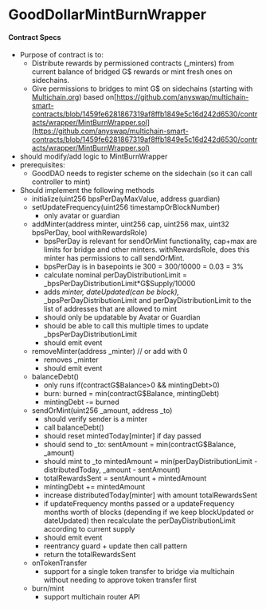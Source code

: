# GoodDollarMintBurnWrapper

#### **Contract Specs**

* Purpose of contract is to:
  * Distribute rewards by permissioned contracts (\_minters) from current balance of bridged G$ rewards or mint fresh ones on sidechains.
  * Give permissions to bridges to mint G$ on sidechains (starting with [Multichain.org](http://multichain.org/)) based on[https://github.com/anyswap/multichain-smart-contracts/blob/1459fe6281867319af8ffb1849e5c16d242d6530/contracts/wrapper/MintBurnWrapper.sol](https://github.com/anyswap/multichain-smart-contracts/blob/1459fe6281867319af8ffb1849e5c16d242d6530/contracts/wrapper/MintBurnWrapper.sol)
* should modify/add logic to MintBurnWrapper
* prerequisites:
  * GoodDAO needs to register scheme on the sidechain (so it can call controller to mint)
* Should implement the following methods
  * initialize(uint256 bpsPerDayMaxValue, address guardian)
  * setUpdateFrequency(uint256 timestampOrBlockNumber)
    * only avatar or guardian
  * addMinter(address minter, uint256 cap, uint256 max, uint32 bpsPerDay, bool withRewardsRole)
    * bpsPerDay is relevant for sendOrMint functionality, cap+max are limits for bridge and other minters. withRewardsRole, does this minter has permissions to call sendOrMint.
    * bpsPerDay is in basepoints ie 300 = 300/10000 = 0.03 = 3%
    * calculate nominal perDayDistributionLimit = \_bpsPerDayDistributionLimit\*G$Supply/10000
    * adds _minter, dateUpdated(can be block),_ \_bpsPerDayDistributionLimit and perDayDistributionLimit to the list of addresses that are allowed to mint
    * should only be updatable by Avatar or Guardian
    * should be able to call this multiple times to update \_bpsPerDayDistributionLimit
    * should emit event
  * removeMinter(address \_minter) // or add with 0
    * removes \_minter
    * should emit event
  * balanceDebt()
    * only runs if(contractG$Balance>0 && mintingDebt>0)
    * burn: burned = min(contractG$Balance, mintingDebt)
    * mintingDebt -= burned
  * sendOrMint(uint256 \_amount, address \_to)
    * should verify sender is a minter
    * call balanceDebt()
    * should reset mintedToday\[minter] if day passed
    * should send to \_to: sentAmount = min(contractG$Balance, \_amount)
    * should mint to \_to mintedAmount = min(perDayDistributionLimit - distributedToday, \_amount - sentAmount)
    * totalRewardsSent = sentAmount + mintedAmount
    * mintingDebt += mintedAmount
    * increase distributedToday\[minter] with amount totalRewardsSent
    * if updateFrequency months passed or a updateFrequency months worth of blocks (depending if we keep blockUpdated or dateUpdated) then recalculate the perDayDistributionLimit according to current supply
    * should emit event
    * reentrancy guard + update then call pattern
    * return the totalRewardsSent
  * onTokenTransfer
    * support for a single token transfer to bridge via multichain without needing to approve token transfer first
  * burn/mint
    * support multichain router API

